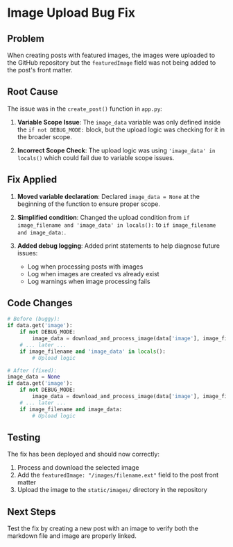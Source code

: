 # Image Upload Bug Fix

## Problem
When creating posts with featured images, the images were uploaded to the GitHub repository but the `featuredImage` field was not being added to the post's front matter.

## Root Cause
The issue was in the `create_post()` function in `app.py`:

1. **Variable Scope Issue**: The `image_data` variable was only defined inside the `if not DEBUG_MODE:` block, but the upload logic was checking for it in the broader scope.

2. **Incorrect Scope Check**: The upload logic was using `'image_data' in locals()` which could fail due to variable scope issues.

## Fix Applied
1. **Moved variable declaration**: Declared `image_data = None` at the beginning of the function to ensure proper scope.

2. **Simplified condition**: Changed the upload condition from `if image_filename and 'image_data' in locals():` to `if image_filename and image_data:`.

3. **Added debug logging**: Added print statements to help diagnose future issues:
   - Log when processing posts with images
   - Log when images are created vs already exist
   - Log warnings when image processing fails

## Code Changes
```python
# Before (buggy):
if data.get('image'):
    if not DEBUG_MODE:
        image_data = download_and_process_image(data['image'], image_filename)
    # ... later ...
    if image_filename and 'image_data' in locals():
        # Upload logic

# After (fixed):
image_data = None
if data.get('image'):
    if not DEBUG_MODE:
        image_data = download_and_process_image(data['image'], image_filename)
    # ... later ...
    if image_filename and image_data:
        # Upload logic
```

## Testing
The fix has been deployed and should now correctly:
1. Process and download the selected image
2. Add the `featuredImage: "/images/filename.ext"` field to the post front matter
3. Upload the image to the `static/images/` directory in the repository

## Next Steps
Test the fix by creating a new post with an image to verify both the markdown file and image are properly linked.